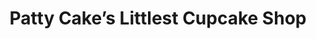 ---
title: "Patty Cake’s Littlest Cupcake Shop"
url: /clayton/patty-cakes-littlest-cupcake-shop/
shop: Bäckerei
---